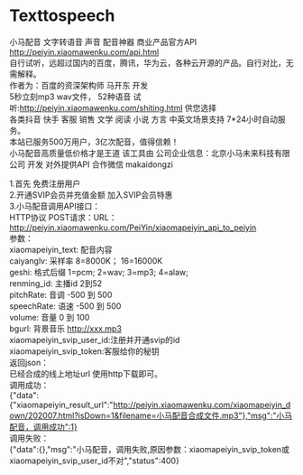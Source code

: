 # Texttospeech
小马配音 文字转语音 声音 配音神器 商业产品官方API http://peiyin.xiaomawenku.com/api.html <br/>
自行试听，远超过国内的百度，腾讯，华为云，各种云开源的产品。自行对比，无需解释。<br/>
作者为：百度的资深架构师 马开东 开发<br/>
5秒立刻mp3 wav文件，  52种语音 试听:http://peiyin.xiaomawenku.com/shiting.html 供您选择<br/>
各类抖音 快手 客服 销售 文学 阅读 小说 方言 中英文场景支持 7*24小时自动服务。<br/>
本站已服务500万用户，3亿次配音，值得信赖！<br/> 小马配音高质量低价格才是王道 该工具由 公司企业信息：北京小马未来科技有限公司 开发 对外提供API 合作微信 makaidongzi



1.首先 免费注册用户<br/>
2.开通SVIP会员并充值金额 加入SVIP会员特惠<br/>
3.小马配音调用API接口：<br/>
HTTP协议 POST请求：URL：http://peiyin.xiaomawenku.com/PeiYin/xiaomapeiyin_api_to_peiyin<br/>
参数：<br/>
xiaomapeiyin_text: 配音内容<br/>
caiyanglv: 采样率 8=8000K； 16=16000K<br/>
geshi: 格式后缀 1=pcm; 2=wav; 3=mp3; 4=alaw;<br/>
renming_id: 主播id 2到52<br/>
pitchRate: 音调 -500 到 500<br/>
speechRate: 语速 -500 到 500<br/>
volume: 音量 0 到 100<br/>
bgurl: 背景音乐 http://xxx.mp3<br/>
xiaomapeiyin_svip_user_id:注册并开通svip的id<br/>
xiaomapeiyin_svip_token:客服给你的秘钥<br/>
返回json：<br/>
已经合成的线上地址url 使用http下载即可。<br/>
调用成功：<br/>
{"data":{"xiaomapeiyin_result_url":"http://peiyin.xiaomawenku.com/xiaomapeiyin_down/202007.html?isDown=1&filename=小马配音合成文件.mp3"},"msg":"小马配音，调用成功":1}<br/>
调用失败：<br/>
{"data":{},"msg":"小马配音，调用失败,原因参数：xiaomapeiyin_svip_token或xiaomapeiyin_svip_user_id不对","status":400}<br/>
